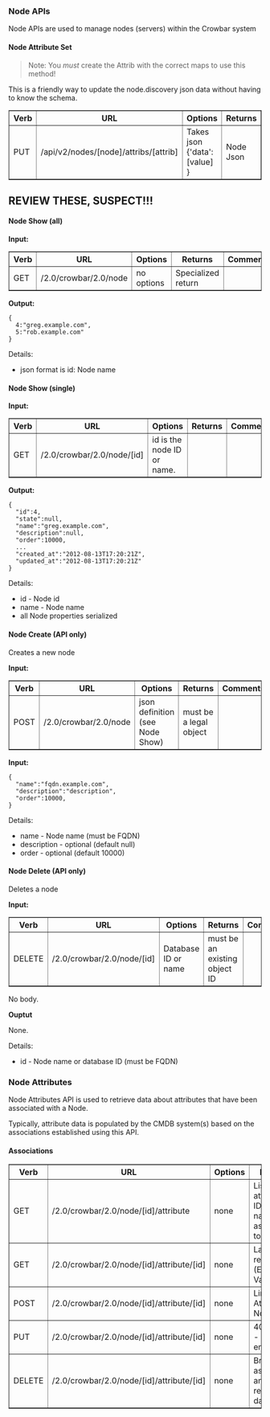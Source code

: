 ### Node APIs

Node APIs are used to manage nodes (servers) within the Crowbar system


#### Node Attribute Set

> Note: You _must_ create the Attrib with the correct maps to use this method!

This is a friendly way to update the node.discovery json data without having to know the schema.

<table border=1>
<tr><th> Verb </th><th> URL </th><th> Options </th><th> Returns </th><th> Comments </th></tr>
<tr><td> PUT  </td><td> /api/v2/nodes/[node]/attribs/[attrib] </td><td> Takes json {'data':[value] } </td><td> Node Json </td></tr>
</table>

## REVIEW THESE, SUSPECT!!!

#### Node Show (all)


**Input:**



<table border=1>
<tr><th> Verb </th><th> URL </th><th> Options </th><th> Returns </th><th> Comments </th></tr>
<tr><td> GET  </td><td> /2.0/crowbar/2.0/node</td><td> no options </td><td> Specialized return </td></tr>
</table>


**Output:**

    { 
      4:"greg.example.com",
      5:"rob.example.com"
    }

Details:

* json format is id: Node name

#### Node Show (single)

**Input:**



<table border=1>
<tr><th> Verb </th><th> URL </th><th> Options </th><th> Returns </th><th> Comments </th></tr>
<tr><td> GET  </td><td> /2.0/crowbar/2.0/node/[id]</td><td> id is the node ID or name. </td><td>   </td></tr>
</table>


**Output:**

    {
      "id":4,
      "state":null,
      "name":"greg.example.com",
      "description":null,
      "order":10000,
      ...
      "created_at":"2012-08-13T17:20:21Z",
      "updated_at":"2012-08-13T17:20:21Z"
    }

Details:

* id - Node id
* name - Node name
* all Node properties serialized

#### Node Create (API only)

Creates a new node

**Input:**

<table border=1>
<tr><th> Verb </th><th> URL </th><th> Options </th><th> Returns </th><th> Comments </th></tr>
<tr><td> POST  </td><td> /2.0/crowbar/2.0/node </td><td> json definition (see Node Show) </td><td> must be a legal object </td></tr>
</table>

**Input:**

    {
      "name":"fqdn.example.com",
      "description":"description",
      "order":10000,
    }

Details:

* name - Node name (must be FQDN)
* description - optional (default null)
* order - optional (default 10000) 

#### Node Delete (API only)

Deletes a node

**Input:**

<table border=1>
<tr><th> Verb </th><th> URL </th><th> Options </th><th> Returns </th><th> Comments </th></tr>
<tr><td> DELETE  </td><td> /2.0/crowbar/2.0/node/[id] </td><td> Database ID or name </td><td> must be an existing object ID </td></tr>
</table>

No body.

**Ouptut**

None.

Details:

* id - Node name or database ID (must be FQDN)

### Node Attributes

Node Attributes API is used to retrieve data about attributes that have been associated with a Node.

Typically, attribute data is populated by the CMDB system(s) based on the associations established using this API.

#### Associations

<table border=1>
<tr><th> Verb </th><th> URL </th><th> Options </th><th> Returns </th><th> Comments </th></tr>
<tr><td> GET </td>
  <td> /2.0/crowbar/2.0/node/[id]/attribute </td>
  <td> none </td>
  <td> List of attribute IDs and names assigned to node</td>
  <td></td></tr>
<tr><td> GET </td>
  <td> /2.0/crowbar/2.0/node/[id]/attribute/[id] </td>
  <td> none </td>
  <td> Last 100 readings (Event ID + Value) </td>
  <td></td></tr>
<tr><td> POST </td>
  <td> /2.0/crowbar/2.0/node/[id]/attribute/[id] </td>
  <td> none </td>
  <td> Link Attribute to Node </td>
  <td></td></tr>
<tr><td> PUT </td>
  <td> /2.0/crowbar/2.0/node/[id]/attribute/[id] </td>
  <td> none </td>
  <td> 405 error - Not enabled </td>
  <td></td></tr>
<tr><td> DELETE </td>
  <td> /2.0/crowbar/2.0/node/[id]/attribute/[id] </td>
  <td> none </td>
  <td> Break association and remove data </td>
  <td></td></tr>
</table>



